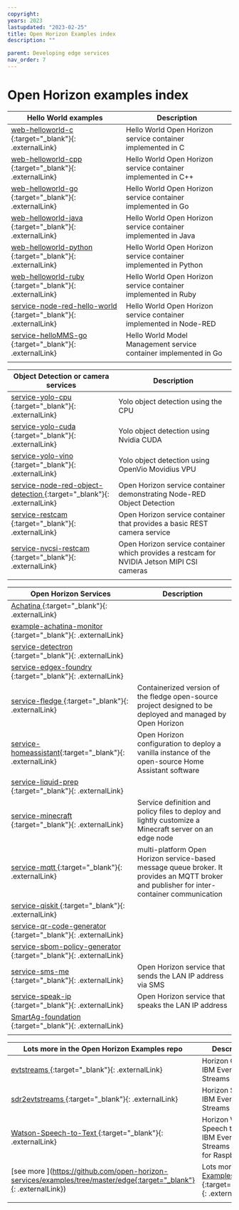 ```yaml
---
copyright:
years: 2023
lastupdated: "2023-02-25"
title: Open Horizon Examples index
description: ""

parent: Developing edge services
nav_order: 7
---
```


# Open Horizon examples index

Hello World examples | Description
------------------------|-------------
[web-helloworld-c ](https://github.com/open-horizon-services/web-helloworld-c){:target="_blank"}{: .externalLink} | Hello World Open Horizon service container implemented in C |
[web-helloworld-cpp ](https://github.com/open-horizon-services/web-helloworld-cpp){:target="_blank"}{: .externalLink} | Hello World Open Horizon service container implemented in C++ |
[web-helloworld-go ](https://github.com/open-horizon-services/web-helloworld-go){:target="_blank"}{: .externalLink} | Hello World Open Horizon service container implemented in Go |
[web-helloworld-java ](https://github.com/open-horizon-services/web-helloworld-java){:target="_blank"}{: .externalLink} | Hello World Open Horizon service container implemented in Java |
[web-helloworld-python ](https://github.com/open-horizon-services/web-helloworld-python){:target="_blank"}{: .externalLink} | Hello World Open Horizon service container implemented in Python |
[web-helloworld-ruby ](https://github.com/open-horizon-services/web-helloworld-ruby){:target="_blank"}{: .externalLink} | Hello World Open Horizon service container implemented in Ruby |
[service-node-red-hello-world ](https://github.com/open-horizon-services/service-node-red-hello-world){:target="_blank"}{: .externalLink} | Hello World Open Horizon service container implemented in Node-RED|
[service-helloMMS-go ](https://github.com/open-horizon-services/service-helloMMS-go){:target="_blank"}{: .externalLink} | Hello World Model Management service container implemented in Go |
||

Object Detection or camera services | Description
---------------------------------------|------------
[service-yolo-cpu ](https://github.com/open-horizon-services/service-yolo-cpu){:target="_blank"}{: .externalLink} | Yolo object detection using the CPU |
[service-yolo-cuda ](https://github.com/open-horizon-services/service-yolo-cuda){:target="_blank"}{: .externalLink} | Yolo object detection using Nvidia CUDA |
[service-yolo-vino ](https://github.com/open-horizon-services/service-yolo-vino){:target="_blank"}{: .externalLink} | Yolo object detection using OpenVio Movidius VPU |
[service-node-red-object-detection ](https://github.com/open-horizon-services/service-node-red-object-detection){:target="_blank"}{: .externalLink} | Open Horizon service container demonstrating Node-RED Object Detection |
[service-restcam ](https://github.com/open-horizon-services/service-restcam){:target="_blank"}{: .externalLink} | Open Horizon service container that provides a basic REST camera service |
[service-nvcsi-restcam ](https://github.com/open-horizon-services/service-nvcsi-restcam){:target="_blank"}{: .externalLink} | Open Horizon service container which provides a restcam for NVIDIA Jetson MIPI CSI cameras |
||

Open Horizon Services | Description
-------------------------|------------
[Achatina ](https://github.com/open-horizon-services/Achatina){:target="_blank"}{: .externalLink} | |
[example-achatina-monitor ](https://github.com/open-horizon-services/example-achatina-monitor){:target="_blank"}{: .externalLink} | |
[service-detectron ](https://github.com/open-horizon-services/service-detectron2){:target="_blank"}{: .externalLink} | |
[service-edgex-foundry ](https://github.com/open-horizon-services/service-edgex-foundry){:target="_blank"}{: .externalLink} | |
[service-fledge ](https://github.com/open-horizon-services/service-fledge){:target="_blank"}{: .externalLink} | Containerized version of the fledge open-source project designed to be deployed and managed by Open Horizon |
[service-homeassistant](https://github.com/open-horizon-services/service-homeassistant){:target="_blank"}{: .externalLink} | Open Horizon configuration to deploy a vanilla instance of the open-source Home Assistant software |
[service-liquid-prep ](https://github.com/open-horizon-services/service-liquid-prep){:target="_blank"}{: .externalLink} | |
[service-minecraft ](https://github.com/open-horizon-services/service-minecraft){:target="_blank"}{: .externalLink} | Service definition and policy files to deploy and lightly customize a Minecraft server on an edge node
[service-mqtt ](https://github.com/open-horizon-services/web-helloworld-cpp){:target="_blank"}{: .externalLink} | multi-platform Open Horizon service-based message queue broker. It provides an MQTT broker and publisher for inter-container communication |
[service-qiskit ](https://github.com/open-horizon-services/service-qiskit){:target="_blank"}{: .externalLink} | |
[service-qr-code-generator ](https://github.com/open-horizon-services/service-qr-code-generator){:target="_blank"}{: .externalLink} | |
[service-sbom-policy-generator ](https://github.com/open-horizon-services/service-sbom-policy-generator){:target="_blank"}{: .externalLink} | |
[service-sms-me ](https://github.com/open-horizon-services/service-sms-me){:target="_blank"}{: .externalLink} | Open Horizon service that sends the LAN IP address via SMS |
[service-speak-ip ](https://github.com/open-horizon-services/service-speak-ip){:target="_blank"}{: .externalLink} | Open Horizon service that speaks the LAN IP address |
[SmartAg-foundation ](https://github.com/open-horizon-services/SmartAg-foundation){:target="_blank"}{: .externalLink} | |
||

Lots more in the Open Horizon Examples repo | Description
--------------------------------------------|------------
[evtstreams ](https://github.com/open-horizon-services/examples/tree/master/edge/evtstreams/cpu2evtstreams){:target="_blank"}{: .externalLink} | Horizon CPU to IBM Event Streams Service |
[sdr2evtstreams ](https://github.com/open-horizon-services/examples/tree/master/edge/evtstreams/sdr2evtstreams){:target="_blank"}{: .externalLink} | Horizon SDR to IBM Event Streams Service |
[Watson-Speech-to-Text ](https://github.com/open-horizon-services/examples/tree/master/edge/evtstreams/watson_speech2text){:target="_blank"}{: .externalLink} | Horizon Watson Speech to Text to IBM Event Streams Service for Raspberry Pi |
[see more ](https://github.com/open-horizon-services/examples/tree/master/edge{:target="_blank"}{: .externalLink}) | Lots more in the [Examples repo ](https://github.com/open-horizon-services/examples/tree/master/edge){:target="_blank"}{: .externalLink}
||
